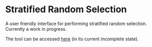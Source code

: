 # Stratified Random Selection

A user friendly interface for performing stratified random selection. Currently a work in progress.

The tool can be accessed [here](https://selection.newdemocracy.com.au/) (in its current incomplete state).
